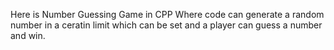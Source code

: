 Here is Number Guessing Game in CPP Where code can generate a random number in a ceratin limit which can be set and a player can guess a number and win. 
